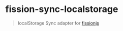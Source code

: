 # fission-sync-localstorage

> localStorage Sync adapter for [fissionjs](https://github.com/fissionjs/fission)


